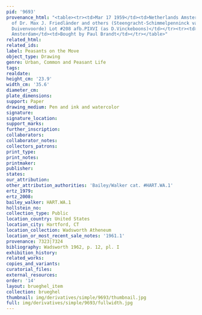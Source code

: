 ```yaml
---
pid: '9693'
provenance_html: "<table><tr><td>Mar 17 1959</td><td>Netherlands Amsterdam</td><td>Sale
  of Dr. Max J. Friedländer and others (Steengracht-Schimmelpenninck van der Oye van
  Duivenvoorde) Lot #208 afb.PIXVI (as D.Vinckeboons)</td></tr><tr><td>Apr 17 1959</td><td>Netherlands
  Amsterdam</td><td>Bought by Paul Brandt</td></tr></table>"
related_html:
related_ids:
label: Peasants on the Move
object_type: Drawing
genre: Urban, Common and Peasant Life
tags:
realdate:
height_cm: '23.9'
width_cm: '35.6'
diameter_cm:
plate_dimensions:
support: Paper
drawing_medium: Pen and ink and watercolor
signature:
signature_location:
support_marks:
further_inscription:
collaborators:
collaborator_notes:
collectors_patrons:
print_type:
print_notes:
printmaker:
publisher:
states:
our_attribution:
other_attribution_authorities: 'Bailey/Walker cat. #HART.WA.1'
ertz_1979:
ertz_2008:
bailey_walker: HART.WA.1
hollstein_no:
collection_type: Public
location_country: United States
location_city: Hartford, CT
location_collection: Wadsworth Atheneum
location_or_most_recent_sale_notes: '1961.1'
provenance: 7323|7324
bibliography: Wadsworth 1962, p. 12, pl. I
exhibition_history:
related_works:
copies_and_variants:
curatorial_files:
external_resources:
order: '14'
layout: brueghel_item
collection: brueghel
thumbnail: img/derivatives/simple/9693/thumbnail.jpg
full: img/derivatives/simple/9693/fullwidth.jpg
---
```

